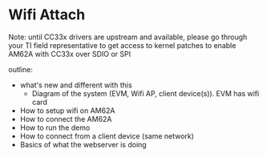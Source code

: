# Wifi Attach

Note: until CC33x drivers are upstream and available, please go through your TI field representative to get access to kernel patches to enable AM62A with CC33x over SDIO or SPI


outline: 
- what's new and different with this 
    - Diagram of the system (EVM, Wifi AP, client device(s)). EVM has wifi card
- How to setup wifi on AM62A
- How to connect the AM62A
- How to run the demo
- How to connect from a client device (same network)
- Basics of what the webserver is doing